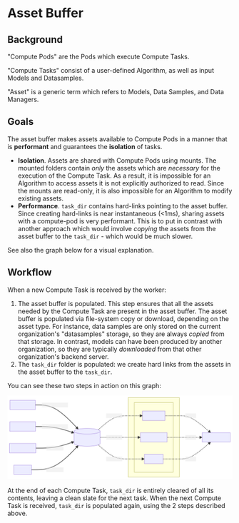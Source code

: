 # Asset Buffer

## Background

"Compute Pods" are the Pods which execute Compute Tasks.

"Compute Tasks" consist of a user-defined Algorithm, as well as input Models and Datasamples.

"Asset" is a generic term which refers to Models, Data Samples, and Data Managers.

## Goals

The asset buffer makes assets available to Compute Pods in a manner that is **performant** and guarantees the **isolation** of tasks.

- **Isolation**. Assets are shared with Compute Pods using mounts. The mounted folders contain *only* the assets which are *necessary* for the execution of the Compute Task. As a result, it is impossible for an Algorithm to access assets it is not explicitly authorized to read. Since the mounts are read-only, it is also impossible for an Algorithm to modify existing assets.
- **Performance**. `task_dir` contains hard-links pointing to the asset buffer. Since creating hard-links is near instantaneous (<1ms), sharing assets with a compute-pod is very performant. This is to put in contrast with another approach which would involve _copying_ the assets from the asset buffer to the `task_dir` - which would be much slower.

See also the graph below for a visual explanation.

## Workflow

When a new Compute Task is received by the worker:

1. The asset buffer is populated. This step ensures that all the assets needed by the Compute Task are present in the asset buffer. The asset buffer is populated via file-system copy or download, depending on the asset type. For instance, data samples are only stored on the current organization's "datasamples" storage, so they are always *copied* from that storage. In contrast, models can have been produced by another organization, so they are typically *downloaded* from that other organization's backend server.
2. The `task_dir` folder is populated: we create hard links from the assets in the asset buffer to the `task_dir`.


You can see these two steps in action on this graph:

![](./schemas/asset-buffer.svg)

At the end of each Compute Task, `task_dir` is entirely cleared of all its contents, leaving a clean slate for the next task. When the next Compute Task is received, `task_dir` is populated again, using the 2 steps described above.
